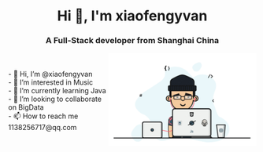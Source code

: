 <h1 align="center">Hi 👋, I'm xiaofengyvan </h1>
<h3 align="center">A Full-Stack developer from Shanghai China</h3>
<img align="right" alt="Coding" width="300" hight="200" src="程序员.gif"/></br></br>
- 👋 Hi, I’m @xiaofengyvan</br>
- 👀 I’m interested in Music</br>
- 🌱 I’m currently learning Java</br>
- 💞️ I’m looking to collaborate on BigData</br>
- 📫 How to reach me 1138256717@qq.com</br>
<!---
xiaofengyvan/xiaofengyvan is a ✨ special ✨ repository because its `README.md` (this file) appears on your GitHub profile.
You can click the Preview link to take a look at your changes.
--->
